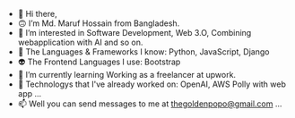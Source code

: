 - 👋 Hi there,
- 🙃 I’m Md. Maruf Hossain from Bangladesh.
- 👀 I’m interested in Software Development, Web 3.O, Combining webapplication with AI and so on.
- 🧠 The Languages & Frameworks I know: Python, JavaScript, Django
- 👽 The Frontend Languages I use: Bootstrap
- 🌱 I’m currently learning Working as a freelancer at upwork.
- 💞️ Technologys that I've already worked on: OpenAI, AWS Polly with web app ...
- 📫 Well you can send messages to me at thegoldenpopo@gmail.com ...

<!---
mickeymaruf/mickeymaruf is a ✨ special ✨ repository because its `README.md` (this file) appears on your GitHub profile.
You can click the Preview link to take a look at your changes.
--->
